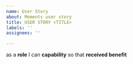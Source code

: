 ```yaml
---
name: User Story
about: Moments user story
title: USER STORY <TITLE>
labels: ''
assignees: ''

---
```


as a **role** I can **capability** so that **received benefit**
